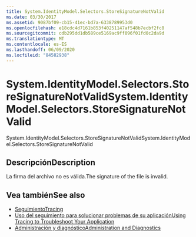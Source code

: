 ```yaml
---
title: System.IdentityModel.Selectors.StoreSignatureNotValid
ms.date: 03/30/2017
ms.assetid: 9087bf09-cb15-41ec-bd7a-6338789953d0
ms.openlocfilehash: e18cdc4d7161b853f40251147af548b7ecbf2fc8
ms.sourcegitcommit: cdb295dd1db589ce5169ac9ff096f01fd0c2da9d
ms.translationtype: MT
ms.contentlocale: es-ES
ms.lasthandoff: 06/09/2020
ms.locfileid: "84582938"
---
```

# <a name="systemidentitymodelselectorsstoresignaturenotvalid"></a><span data-ttu-id="0686c-102">System.IdentityModel.Selectors.StoreSignatureNotValid</span><span class="sxs-lookup"><span data-stu-id="0686c-102">System.IdentityModel.Selectors.StoreSignatureNotValid</span></span>
<span data-ttu-id="0686c-103">System.IdentityModel.Selectors.StoreSignatureNotValid</span><span class="sxs-lookup"><span data-stu-id="0686c-103">System.IdentityModel.Selectors.StoreSignatureNotValid</span></span>  
  
## <a name="description"></a><span data-ttu-id="0686c-104">Descripción</span><span class="sxs-lookup"><span data-stu-id="0686c-104">Description</span></span>  
 <span data-ttu-id="0686c-105">La firma del archivo no es válida.</span><span class="sxs-lookup"><span data-stu-id="0686c-105">The signature of the file is invalid.</span></span>  
  
## <a name="see-also"></a><span data-ttu-id="0686c-106">Vea también</span><span class="sxs-lookup"><span data-stu-id="0686c-106">See also</span></span>

- [<span data-ttu-id="0686c-107">Seguimiento</span><span class="sxs-lookup"><span data-stu-id="0686c-107">Tracing</span></span>](index.md)
- [<span data-ttu-id="0686c-108">Uso del seguimiento para solucionar problemas de su aplicación</span><span class="sxs-lookup"><span data-stu-id="0686c-108">Using Tracing to Troubleshoot Your Application</span></span>](using-tracing-to-troubleshoot-your-application.md)
- [<span data-ttu-id="0686c-109">Administración y diagnóstico</span><span class="sxs-lookup"><span data-stu-id="0686c-109">Administration and Diagnostics</span></span>](../index.md)
